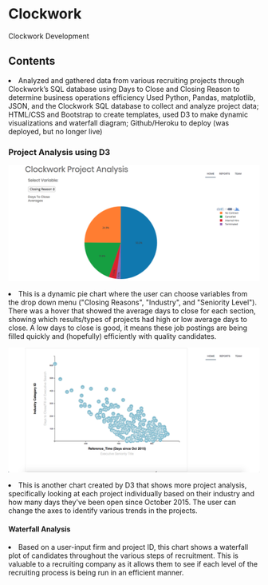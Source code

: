 # Clockwork
Clockwork Development

<h2>Contents</h2>
<li>Analyzed and gathered data from various recruiting projects through Clockwork’s SQL database using Days to Close and Closing Reason to determine business operations efficiency Used Python, Pandas, matplotlib, JSON, and the Clockwork SQL database to collect and analyze project data; HTML/CSS and Bootstrap to create templates, used D3 to make dynamic visualizations and waterfall diagram; Github/Heroku to deploy (was deployed, but no longer live)</li>

<h3>Project Analysis using D3</h3>

![alt text](https://github.com/kjordan18/kjordan18.github.io/blob/master/Clockwork%20Application/Screen%20Shot%202018-09-17%20at%209.04.08%20AM.png "D3 Pie Chart")

<li>This is a dynamic pie chart where the user can choose variables from the drop down menu ("Closing Reasons", "Industry", and "Seniority Level"). There was a hover that showed the average days to close for each section, showing which results/types of projects had high or low average days to close. A low days to close is good, it means these job postings are being filled quickly and (hopefully) efficiently with quality candidates.</li>

![alt text](https://github.com/kjordan18/kjordan18.github.io/blob/master/Clockwork%20Application/Screen%20Shot%202018-09-17%20at%209.04.37%20AM.png "D3 Scatter Plot")

<li>This is another chart created by D3 that shows more project analysis, specifically looking at each project individually based on their industry and how many days they've been open since October 2015. The user can change the axes to identify various trends in the projects.</li>
  
<h4>Waterfall Analysis</h4>

<li> Based on a user-input firm and project ID, this chart shows a waterfall plot of candidates throughout the various steps of recruitment. This is valuable to a recruiting company as it allows them to see if each level of the recruiting process is being run in an efficient manner.</li>
